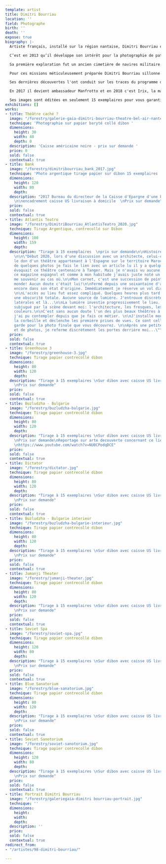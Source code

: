 ```yaml
---
template: artist
title: Dimitri Bourriau
location: ''
field: Photographe
birth: ''
death: ''
expose: true
biography: |-
  Artiste français, installé sur la région nantaise, Dimitri Bourriau est graphiste de formation. Il s'intéresse depuis toujours à l'histoire et aux vestiges architecturaux.

  C’est en 2013 qu’il développe son intérêt pour la photographie de patrimoine en désuétude.

  Sa première exploration fut un ancien cimetière de navires militaire.

  Pour ces missions méticuleusement préparée Dimitri Bourriau sillonne le globe à la recherche de lieux en déclin. Il attire notre attention sur notre civilisation en constante mutation et notre mémoire éphémère.

  Ses dernières découvertes l'ont conduit sur les traces du programme de vaisseau spatial soviétique Buran à Baïkonour (Kazakhstan).

  En 2017 il devient ambassadeur Manfrotto et en 2018 c'est Irix, la marque d'objectif ultra grand-angle d'origine Suisse qui propose à Dimitri Bourriau de devenir leur ambassadeur.

  Ses images sont éditées en seulement 15 exemplaires pour vous garantir une meilleure exclusivité de ses photos.
exhibitions: []
works:
- title: Théâtre caché ?
  image: "/forestry/galerie-gaia-dimitri-bourriau-theatre-bel-air-nantes.jpg"
  technique: 'Photographie sur papier baryté collé dibon '
  dimensions:
    height: 30
    width: 40
    depth: 0
  description: 'Caisse américaine noire - prix sur demande '
  price: 0
  sold: false
  contextual: true
- title: Bank
  image: "/forestry/dimitribourriau_bank_2017.jpg"
  technique: 'Photo argentique tirage papier sur dibon 15 exemplaires '
  dimensions:
    height: 120
    width: 80
    depth: 
  description: "2017 Bureau du directeur de la Caisse d'Epargne d'une bourgade normande
    \n\nencadrement caisse US livraison à domicile  \nPrix sur demande"
  price: 
  sold: false
  contextual: true
- title: Atlantis Teatro
  image: "/forestry/DimitriBourriau_AtlantisTeatro_2020.jpg"
  technique: Tirage Argentique, contrecollé sur Dibon
  dimensions:
    height: 100
    width: 159
    depth: 
  description: "Tirage à 15 exemplaires  \nprix sur demande\n\nHistoire d'une photographie
    \n\n\"Début 2020, lors d'une discussion avec un architecte, celui-ci m'évoque
    le don d'un théâtre appartenant à l'Espagne sur le territoire Marocain. À la vue
    de quelques photos je fais le lien avec un article lu il y a quelques années qui
    évoquait ce théâtre centenaire à Tanger. Mais je n'avais vu aucune photo dans
    ce magazine espagnol et comme à mon habitude j'avais juste noté un point GPS pour
    me souvenir au cas où.\n\nMon carnet, c'est une succession de point GPS dans le
    monde! Aucun doute c'était lui!\n\nFermé depuis une soixantaine d'années il était
    encore dans son état d'origine. Immédiatement je réserve un vol direction Tanger.
    \n\nL'accès au lieu fut assez compliqué. Quelques heures plus tard j'entre dans
    une obscurité totale. Aucune source de lumière. J'entrouve discrètement deux portes
    latérales et là...\n\nLa lumière investie progressivement le lieu. \n\nJe suis
    subjugué par la scène devant moi: l'architecture, les fresques, les nuances de
    couleurs.\n\nC'est sans aucun doute l'un des plus beaux théâtres à l'abandon que
    j'ai pu contempler depuis que je fais ce métier. \n\nJ'installe mon trépied sur
    la corbeille et déclenche les première prises de vues. Ce sont celles-ci que je
    garde pour la photo finale que vous découvrez. \n\nAprès une petite d'exploration
    et de photos, je referme discrètement les portes derrière moi...\""
  price: 
  sold: false
  contextual: true
- title: Greenhouse 3
  image: "/forestry/greenhouse-3.jpg"
  technique: Tirage papier contrecollé dibon
  dimensions:
    height: 80
    width: 120
    depth: 
  description: "Tirage à 15 exemplaires \nSur dibon avec caisse US livré à domicile
    \nPrix sur demande"
  price: 
  sold: false
  contextual: true
- title: Buzludzha - Bulgarie
  image: "/forestry/buzludzha-bulgarie.jpg"
  technique: Tirage papier contrecollé dibon
  dimensions:
    height: 80
    width: 120
    depth: 
  description: "Tirage à 15 exemplaires \nSur dibon avec caisse US livré à domicile
    \nPrix sur demande\nReportage sur arte decouverte concernant ce lieu incroyable
    \nhttps://www.youtube.com/watch?v=NU0CPodqDCE"
  price: 
  sold: false
  contextual: true
- title: Dictator
  image: "/forestry/dictator.jpg"
  technique: Tirage papier contrecollé dibon
  dimensions:
    height: 80
    width: 120
    depth: 
  description: "Tirage à 15 exemplaires \nSur dibon avec caisse US livré à domicile
    \nPrix sur demande"
  price: 
  sold: false
  contextual: true
- title: Buzludzha - Bulgarie interieur
  image: "/forestry/buzludzha-bulgarie-interieur.jpg"
  technique: Tirage papier contrecollé dibon
  dimensions:
    height: 80
    width: 120
    depth: 
  description: "Tirage à 15 exemplaires \nSur dibon avec caisse US livré à domicile
    \nPrix sur demande"
  price: 
  sold: false
  contextual: true
- title: Jumanji Theater
  image: "/forestry/jumanji-theater.jpg"
  technique: Tirage papier contrecollé dibon
  dimensions:
    height: 80
    width: 120
    depth: 
  description: "Tirage à 15 exemplaires \nSur dibon avec caisse US livré à domicile
    \nPrix sur demande"
  price: 
  sold: false
  contextual: true
- title: Soviet Spa
  image: "/forestry/soviet-spa.jpg"
  technique: Tirage papier contrecollé dibon
  dimensions:
    height: 120
    width: 80
    depth: 
  description: "Tirage à 15 exemplaires \nSur dibon avec caisse US livré à domicile
    \nPrix sur demande"
  price: 
  sold: false
  contextual: true
- title: Blue Sanatorium
  image: "/forestry/blue-sanatorium.jpg"
  technique: Tirage papier contrecollé dibon
  dimensions:
    height: 80
    width: 120
    depth: 
  description: "Tirage à 15 exemplaires \nSur dibon avec caisse US livré à domicile
    \nPrix sur demande"
  price: 
  sold: false
  contextual: true
- title: Soviet Sanotorium
  image: "/forestry/soviet-sanotorium.jpg"
  technique: Tirage papier contrecollé dibon
  dimensions:
    height: 120
    width: 80
    depth: 
  description: "Tirage à 15 exemplaires \nSur dibon avec caisse US livré à domicile
    \nPrix sur demande"
  price: 
  sold: false
  contextual: true
- title: Portrait Dimitri Bourriau
  image: "/forestry/galeriegaia-dimitri bourriau-portrait.jpg"
  technique: ''
  dimensions:
    height: 
    width: 
    depth: 
  description: ''
  price: 
  sold: false
  contextual: true
redirect_from:
- "/artistes/98-dimitri-bourriau/"

---
```

